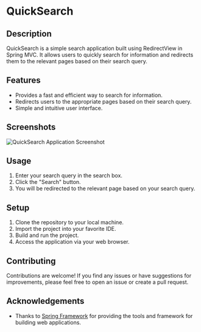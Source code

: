 # QuickSearch 

## Description

QuickSearch is a simple search application built using RedirectView in Spring MVC. It allows users to quickly search for information and redirects them to the relevant pages based on their search query.

## Features

- Provides a fast and efficient way to search for information.
- Redirects users to the appropriate pages based on their search query.
- Simple and intuitive user interface.

## Screenshots

![QuickSearch Application Screenshot](quicksearch_screenshot.png)

## Usage

1. Enter your search query in the search box.
2. Click the "Search" button.
3. You will be redirected to the relevant page based on your search query.

## Setup

1. Clone the repository to your local machine.
2. Import the project into your favorite IDE.
3. Build and run the project.
4. Access the application via your web browser.

## Contributing

Contributions are welcome! If you find any issues or have suggestions for improvements, please feel free to open an issue or create a pull request.

## Acknowledgements

- Thanks to [Spring Framework](https://spring.io/) for providing the tools and framework for building web applications.

